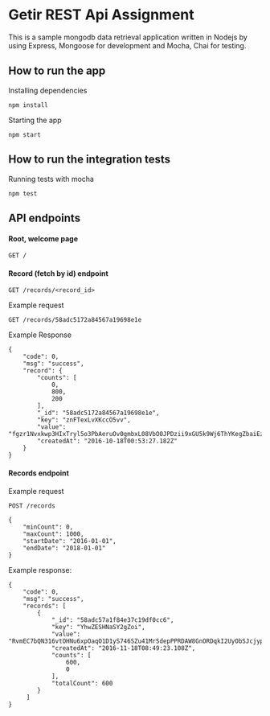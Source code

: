 # Getir REST Api Assignment

This is a sample mongodb data retrieval application written in Nodejs by using Express, Mongoose for development and Mocha, Chai for testing. 

## How to run the app

Installing dependencies

`npm install`

Starting the app

`npm start`


## How to run the integration tests

Running tests with mocha

`npm test`

## API endpoints

#### Root, welcome page

`GET /`

#### Record (fetch by id) endpoint

`GET /records/<record_id>`

Example request

`GET /records/58adc5172a84567a19698e1e`

Example Response

```
{
    "code": 0,
    "msg": "success",
    "record": {
        "counts": [
            0,
            800,
            200
        ],
        "_id": "58adc5172a84567a19698e1e",
        "key": "znFTexLvXKccO5vv",
        "value": "fgzr1Nvxkwp3HIxTryl5o3PbAeruOv0gmbxL08VbO0JPDzii9xGU5k9Wj6ThYKegZbaiEzgbRJYR7B4wOsZKFziBUd8BnHkZZtrCyzOXCOdR5mi1vpRpJDeU2gkehrmIU183ByoH4D07",
        "createdAt": "2016-10-18T00:53:27.182Z"
    }
}
```

#### Records endpoint

Example request

`POST /records`

```
{
    "minCount": 0,
    "maxCount": 1000,
    "startDate": "2016-01-01",
    "endDate": "2018-01-01"
}
```

Example response:

```
{
    "code": 0,
    "msg": "success",
    "records": [
        {
            "_id": "58adc57a1f84e37c19df0cc6",
            "key": "YhwZESHNaSY2gZoi",
            "value": "RvmEC7bQN316vtOHNu6xpOaqO1D1yS746SZu41MrSdepPPRDAW8GnORDqkI2UyObSJcjypiknQHqSYN6u2OgAft1ENp2ABd5FkP5lMvYb4Vmh0ybbHVOIW8tkG0s90vs6QDydVJf45lX",
            "createdAt": "2016-11-18T08:49:23.108Z",
            "counts": [
                600,
                0
            ],
            "totalCount": 600
        }
     ]
}
```
